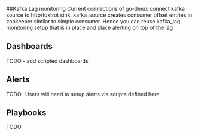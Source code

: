 

##Kafka Lag monitoring
Current connections of go-dmux connect kafka source to http/foxtrot sink.
kafka_source creates consumer offset entries in zookeeper similar to simple consumer.
Hence you can reuse kafka_lag monitoring setup that is in place and place alerting on top of the lag


## Dashboards
TODO - add scripted dashboards

## Alerts
TODO- Users will need to setup alerts via scripts defined here

## Playbooks
TODO
